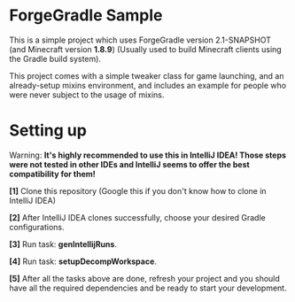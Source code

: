 # ForgeGradle Sample
This is a simple project which uses ForgeGradle version 2.1-SNAPSHOT (and Minecraft version **1.8.9**) (Usually used to build Minecraft clients using the Gradle build system).

This project comes with a simple tweaker class for game launching, and an already-setup mixins environment, and includes an example for people who were never subject to the usage of mixins.

# Setting up
Warning: **It's highly recommended to use this in IntelliJ IDEA! Those steps were not tested in other IDEs and IntelliJ seems to offer the best compatibility for them!**

**[1]** Clone this repository (Google this if you don't know how to clone in IntelliJ IDEA)

**[2]** After IntelliJ IDEA clones successfully, choose your desired Gradle configurations.

**[3]** Run task: **genIntellijRuns**.

**[4]** Run task: **setupDecompWorkspace**.

**[5]** After all the tasks above are done, refresh your project and you should have all the required dependencies and be ready to start your development.